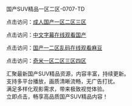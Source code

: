 国产SUV精品一区二区-0707-TD

点击访问：<a href="https://vassv.pages.dev/">成人国产一区二区三区</a>

点击访问：<a href="https://gsd-agv.pages.dev/">中文字幕在线观看国产</a>

点击访问：<a href="https://gda-c7m.pages.dev/">国产一二区乱码在线观看麻豆</a>

点击访问：<a href="https://tfda.pages.dev/">奇米一区二区三区四区</a>

汇聚最新国产SUV精品资源，内容丰富，持续更新。  
支持多平台播放，画质清晰流畅，无广告打扰。  
满足多样化观影需求，带来极致视觉体验。  
立即点击，畅享高品质国产SUV精品内容！

<span style="display:none;">[Canonical link](https://github.com/ss070725/ss11 ）</span>
